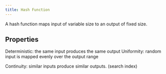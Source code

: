 ```yaml
---
title: Hash Function
---
```


A hash function maps input of variable size to an output of fixed size.


## Properties
Deterministic: the same input produces the same output
Uniformity: random input is mapped evenly over the output range

Continuity: similar inputs produce similar outputs. (search index)
